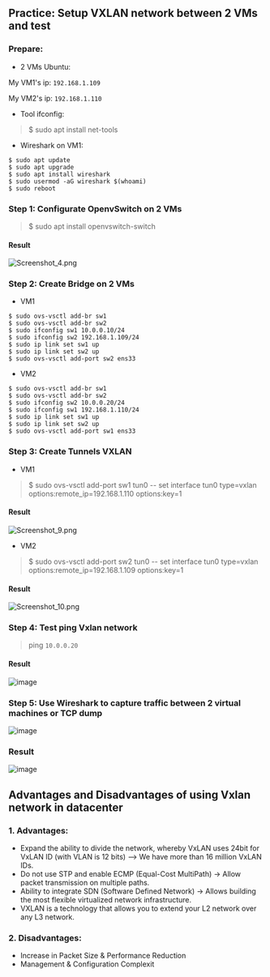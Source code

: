 

## Practice: Setup VXLAN network between 2 VMs and test

### Prepare:

- 2 VMs Ubuntu:

My VM1's ip: `192.168.1.109`

My VM2's ip: `192.168.1.110`

- Tool ifconfig:

> $ sudo apt install net-tools
- Wireshark on VM1:

```
$ sudo apt update
$ sudo apt upgrade
$ sudo apt install wireshark
$ sudo usermod -aG wireshark $(whoami)
$ sudo reboot
```
### Step 1: Configurate OpenvSwitch on 2 VMs

> $ sudo apt install openvswitch-switch
#### Result 

![Screenshot_4.png](https://github.com/dobuithanhnam/Viettel-Digital-Talent-2021/blob/main/Week3/pic/Screenshot_4.png)

### Step 2: Create Bridge on 2 VMs

- VM1

```
$ sudo ovs-vsctl add-br sw1
$ sudo ovs-vsctl add-br sw2
$ sudo ifconfig sw1 10.0.0.10/24
$ sudo ifconfig sw2 192.168.1.109/24
$ sudo ip link set sw1 up
$ sudo ip link set sw2 up
$ sudo ovs-vsctl add-port sw2 ens33 
```

- VM2

```
$ sudo ovs-vsctl add-br sw1
$ sudo ovs-vsctl add-br sw2
$ sudo ifconfig sw2 10.0.0.20/24
$ sudo ifconfig sw1 192.168.1.110/24
$ sudo ip link set sw1 up
$ sudo ip link set sw2 up
$ sudo ovs-vsctl add-port sw1 ens33 
```

### Step 3: Create Tunnels VXLAN

- VM1

> $ sudo ovs-vsctl add-port sw1 tun0 -- set interface tun0 type=vxlan options:remote_ip=192.168.1.110 options:key=1
#### Result 

![Screenshot_9.png](https://github.com/dobuithanhnam/Viettel-Digital-Talent-2021/blob/main/Week3/pic/Screenshot_9.png)

- VM2

> $ sudo ovs-vsctl add-port sw2 tun0 -- set interface tun0 type=vxlan options:remote_ip=192.168.1.109 options:key=1
#### Result 

![Screenshot_10.png](https://github.com/dobuithanhnam/Viettel-Digital-Talent-2021/blob/main/Week3/pic/Screenshot_10.png)

### Step 4: Test ping Vxlan network

> ping `10.0.0.20`
#### Result 

![image](https://user-images.githubusercontent.com/83824403/178887758-ca88cf16-8165-4c00-9a08-f9a401562e60.png)

### Step 5: Use Wireshark to capture traffic between 2 virtual machines or TCP dump

![image](https://user-images.githubusercontent.com/83824403/178888321-5ac95b47-d003-4685-a12c-cfd439eef299.png)



### Result 

![image](https://user-images.githubusercontent.com/83824403/178888540-d928f470-ea2f-4d66-b4c4-2b584233a6e6.png)


## Advantages and Disadvantages of using Vxlan network in datacenter

### 1. Advantages:

- Expand the ability to divide the network, whereby VxLAN uses 24bit for VxLAN ID (with VLAN is 12 bits) --> We have more than 16 million VxLAN IDs. 
- Do not use STP and enable ECMP (Equal-Cost MultiPath) -> Allow packet transmission on multiple paths. 
- Ability to integrate SDN (Software Defined Network) -> Allows building the most flexible virtualized network infrastructure. 
- VXLAN is a technology that allows you to extend your L2 network over any L3 network.

### 2. Disadvantages:

- Increase in Packet Size & Performance Reduction
- Management & Configuration Complexit
